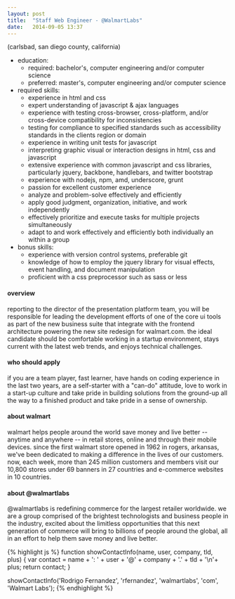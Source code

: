 ```yaml
---
layout: post
title:  "Staff Web Engineer - @WalmartLabs"
date:   2014-09-05 13:37
---
```


(carlsbad, san diego county, california)

* education:
    * required: bachelor's, computer engineering and/or computer science
    * preferred: master's, computer engineering and/or computer science
* required skills:
    * experience in html and css 
    * expert understanding of javascript & ajax languages
    * experience with testing cross-browser, cross-platform, and/or cross-device compatibility for inconsistencies
    * testing for compliance to specified standards such as accessibility standards in the clients region or domain 
    * experience in writing unit tests for javascript
    * interpreting graphic visual or interaction designs in html, css and javascript
    * extensive experience with common javascript and css libraries, particularly jquery, backbone, handlebars, and twitter bootstrap
    * experience with nodejs, npm, amd, underscore, grunt
    * passion for excellent customer experience
    * analyze and problem-solve effectively and efficiently
    * apply good judgment, organization, initiative, and work independently
    * effectively prioritize and execute tasks for multiple projects simultaneously
    * adapt to and work effectively and efficiently both individually an within a group
* bonus skills:
    * experience with version control systems, preferable git
    * knowledge of how to employ the jquery library for visual effects, event handling, and document manipulation
    * proficient with a css preprocessor such as sass or less

#### overview
reporting to the director of the presentation platform team, you will be responsible for leading the development efforts of one of the core ui tools as part of the new business suite that integrate with the frontend architecture powering the new site redesign for walmart.com.  the ideal candidate should be comfortable working in a startup environment, stays current with the latest web trends, and enjoys technical challenges.

#### who should apply
if you are a team player, fast learner, have hands on coding experience in the last two years, are a self-starter with a "can-do" attitude, love to work in a start-up culture and take pride in building solutions from the ground-up all the way to a finished product and take pride in a sense of ownership.

#### about walmart
walmart helps people around the world save money and live better -- anytime and anywhere -- in retail stores, online and through their mobile devices.  since the first walmart store opened in 1962 in rogers, arkansas, we've been dedicated to making a difference in the lives of our customers.  now, each week, more than 245 million customers and members visit our 10,800 stores under 69 banners in 27 countries and e-commerce websites in 10 countries.

#### about @walmartlabs
@walmartlabs is redefining commerce for the largest retailer worldwide.  we are a group comprised of the brightest technologists and business people in the industry, excited about the limitless opportunities that this next generation of commerce will bring to billions of people around the global, all in an effort to help them save money and live better.



{% highlight js %}
function showContactInfo(name, user, company, tld, plus) {
  var contact = name + ': ' + user + '@' + company + '.' + tld + '\n'+ plus;
  return contact;
}

showContactInfo('Rodrigo Fernandez', 'rfernandez', 'walmartlabs', 'com', 'Walmart Labs');
{% endhighlight %}
